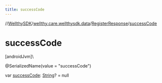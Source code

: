 ```yaml
---
title: successCode
---
```

//[WellthySDK](../../../index.html)/[wellthy.care.wellthysdk.data](../index.html)/[RegisterResponse](index.html)/[successCode](success-code.html)



# successCode



[androidJvm]\




@SerializedName(value = "successCode")



var [successCode](success-code.html): [String](https://kotlinlang.org/api/latest/jvm/stdlib/kotlin/-string/index.html)? = null





